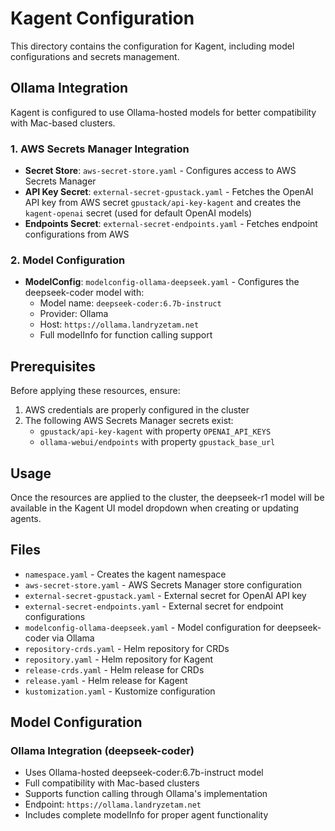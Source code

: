 # Kagent Configuration

This directory contains the configuration for Kagent, including model configurations and secrets management.

## Ollama Integration

Kagent is configured to use Ollama-hosted models for better compatibility with Mac-based clusters.

### 1. AWS Secrets Manager Integration
- **Secret Store**: `aws-secret-store.yaml` - Configures access to AWS Secrets Manager
- **API Key Secret**: `external-secret-gpustack.yaml` - Fetches the OpenAI API key from AWS secret `gpustack/api-key-kagent` and creates the `kagent-openai` secret (used for default OpenAI models)
- **Endpoints Secret**: `external-secret-endpoints.yaml` - Fetches endpoint configurations from AWS

### 2. Model Configuration
- **ModelConfig**: `modelconfig-ollama-deepseek.yaml` - Configures the deepseek-coder model with:
  - Model name: `deepseek-coder:6.7b-instruct`
  - Provider: Ollama
  - Host: `https://ollama.landryzetam.net`
  - Full modelInfo for function calling support

## Prerequisites

Before applying these resources, ensure:

1. AWS credentials are properly configured in the cluster
2. The following AWS Secrets Manager secrets exist:
   - `gpustack/api-key-kagent` with property `OPENAI_API_KEYS`
   - `ollama-webui/endpoints` with property `gpustack_base_url`

## Usage

Once the resources are applied to the cluster, the deepseek-r1 model will be available in the Kagent UI model dropdown when creating or updating agents.

## Files

- `namespace.yaml` - Creates the kagent namespace
- `aws-secret-store.yaml` - AWS Secrets Manager store configuration
- `external-secret-gpustack.yaml` - External secret for OpenAI API key
- `external-secret-endpoints.yaml` - External secret for endpoint configurations
- `modelconfig-ollama-deepseek.yaml` - Model configuration for deepseek-coder via Ollama
- `repository-crds.yaml` - Helm repository for CRDs
- `repository.yaml` - Helm repository for Kagent
- `release-crds.yaml` - Helm release for CRDs
- `release.yaml` - Helm release for Kagent
- `kustomization.yaml` - Kustomize configuration

## Model Configuration

### Ollama Integration (deepseek-coder)
- Uses Ollama-hosted deepseek-coder:6.7b-instruct model
- Full compatibility with Mac-based clusters
- Supports function calling through Ollama's implementation
- Endpoint: `https://ollama.landryzetam.net`
- Includes complete modelInfo for proper agent functionality
